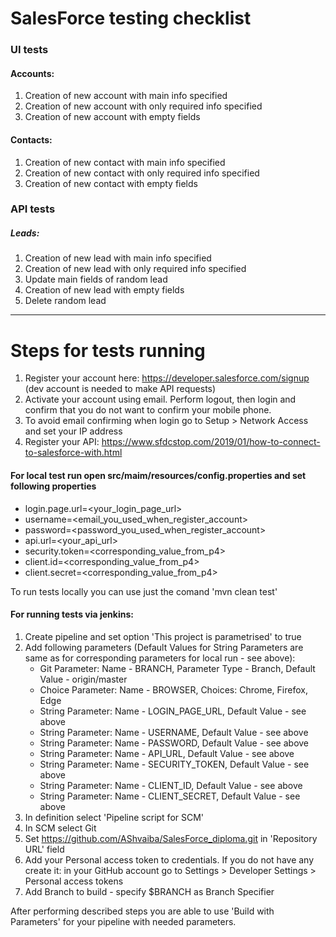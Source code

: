 # **SalesForce testing checklist**

### UI tests
#### Accounts:
1. Creation of new account with main info specified
2. Creation of new account with only required info specified
3. Creation of new account with empty fields

#### Contacts:
1. Creation of new contact with main info specified
2. Creation of new contact with only required info specified
3. Creation of new contact with empty fields


### API tests
##### Leads:
1. Creation of new lead with main info specified
2. Creation of new lead with only required info specified
3. Update main fields of random lead
4. Creation of new lead with empty fields
5. Delete random lead

___

# Steps for tests running
1. Register your account here: https://developer.salesforce.com/signup (dev account is needed to make API requests)
2. Activate your account using email. Perform logout, then login and confirm that you do not want to confirm your mobile phone.
3. To avoid email confirming when login go to Setup > Network Access and set your IP address
4. Register your API: https://www.sfdcstop.com/2019/01/how-to-connect-to-salesforce-with.html

#### For local test run open src/maim/resources/config.properties and set following properties
   - login.page.url=<your_login_page_url>
   - username=<email_you_used_when_register_account>
   - password=<password_you_used_when_register_account>
   - api.url=<your_api_url>
   - security.token=<corresponding_value_from_p4>
   - client.id=<corresponding_value_from_p4>
   - client.secret=<corresponding_value_from_p4>
   
To run tests locally you can use just the comand 'mvn clean test'


#### For running tests via jenkins:
1. Create pipeline and set option 'This project is parametrised' to true
2. Add following parameters (Default Values for String Parameters are same as for corresponding parameters for local run - see above):
   - Git Parameter: Name - BRANCH, Parameter Type - Branch, Default Value - origin/master
   - Choice Parameter: Name - BROWSER, Choices: Chrome, Firefox, Edge
   - String Parameter: Name - LOGIN_PAGE_URL, Default Value - see above
   - String Parameter: Name - USERNAME, Default Value - see above
   - String Parameter: Name - PASSWORD, Default Value - see above
   - String Parameter: Name - API_URL, Default Value - see above
   - String Parameter: Name - SECURITY_TOKEN, Default Value - see above
   - String Parameter: Name - CLIENT_ID, Default Value - see above
   - String Parameter: Name - CLIENT_SECRET, Default Value - see above
3. In definition select 'Pipeline script for SCM'
4. In SCM select Git
5. Set https://github.com/AShvaiba/SalesForce_diploma.git in 'Repository URL' field
6. Add your Personal access token to credentials. If you do not have any create it: in your GitHub account go to Settings > Developer Settings > Personal access tokens
7. Add Branch to build - specify $BRANCH as Branch Specifier

After performing described steps you are able to use 'Build with Parameters' for your pipeline with needed parameters.
